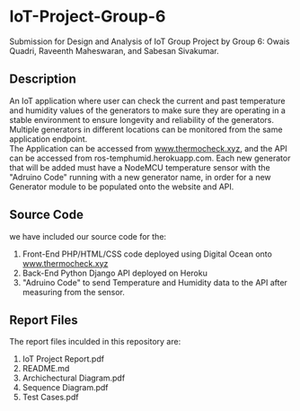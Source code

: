 # IoT-Project-Group-6
Submission for Design and Analysis of IoT Group Project by Group 6: Owais Quadri, Raveenth Maheswaran, and Sabesan Sivakumar.
## Description 
An IoT application where user can check the current and past temperature and humidity values of the generators to make sure they are operating in a stable environment to ensure longevity and reliability of the generators. Multiple generators in different locations can be monitored from the same application endpoint.  
The Application can be accessed from www.thermocheck.xyz, and the API can be accessed from ros-temphumid.herokuapp.com. Each new generator that will be added must have a NodeMCU temperature sensor with the "Adruino Code" running with a new generator name, in order for a new Generator module to be populated onto the website and API.

## Source Code
we have included our source code for the:
1. Front-End PHP/HTML/CSS code deployed using Digital Ocean onto www.thermocheck.xyz
2. Back-End Python Django API deployed on Heroku
3. "Adruino Code" to send Temperature and Humidity data to the API after measuring from the sensor.  
  
## Report Files  
The report files inculded in this repository are:
1. IoT Project Report.pdf
2. README.md
3. Archichectural Diagram.pdf
4. Sequence Diagram.pdf
5. Test Cases.pdf
